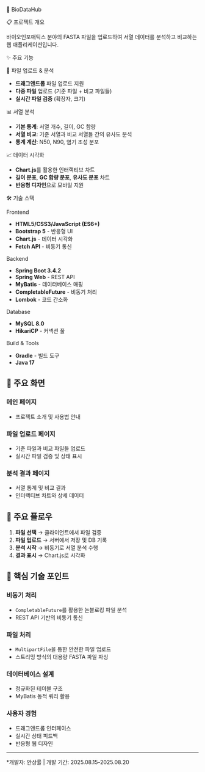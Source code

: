 🧬 BioDataHub

📋 프로젝트 개요

바이오인포매틱스 분야의 FASTA 파일을 업로드하여 서열 데이터를 분석하고 비교하는 웹 애플리케이션입니다.

✨ 주요 기능

🔄 파일 업로드 & 분석
- **드래그앤드롭** 파일 업로드 지원
- **다중 파일** 업로드 (기준 파일 + 비교 파일들)
- **실시간 파일 검증** (확장자, 크기)

📊 서열 분석
- **기본 통계**: 서열 개수, 길이, GC 함량
- **서열 비교**: 기준 서열과 비교 서열들 간의 유사도 분석
- **통계 계산**: N50, N90, 염기 조성 분포

 📈 데이터 시각화
- **Chart.js**를 활용한 인터랙티브 차트
- **길이 분포**, **GC 함량 분포**, **유사도 분포** 차트
- **반응형 디자인**으로 모바일 지원

🛠️ 기술 스택

Frontend
- **HTML5/CSS3/JavaScript (ES6+)**
- **Bootstrap 5** - 반응형 UI
- **Chart.js** - 데이터 시각화
- **Fetch API** - 비동기 통신

Backend
- **Spring Boot 3.4.2**
- **Spring Web** - REST API
- **MyBatis** - 데이터베이스 매핑
- **CompletableFuture** - 비동기 처리
- **Lombok** - 코드 간소화

Database
- **MySQL 8.0**
- **HikariCP** - 커넥션 풀

Build & Tools
- **Gradle** - 빌드 도구
- **Java 17**


## 📸 주요 화면

### 메인 페이지
- 프로젝트 소개 및 사용법 안내

### 파일 업로드 페이지
- 기준 파일과 비교 파일들 업로드
- 실시간 파일 검증 및 상태 표시

### 분석 결과 페이지
- 서열 통계 및 비교 결과
- 인터랙티브 차트와 상세 데이터

## 🔄 주요 플로우

1. **파일 선택** → 클라이언트에서 파일 검증
2. **파일 업로드** → 서버에서 저장 및 DB 기록
3. **분석 시작** → 비동기로 서열 분석 수행
4. **결과 표시** → Chart.js로 시각화

## 🎯 핵심 기술 포인트

### 비동기 처리
- `CompletableFuture`를 활용한 논블로킹 파일 분석
- REST API 기반의 비동기 통신

### 파일 처리
- `MultipartFile`을 통한 안전한 파일 업로드
- 스트리밍 방식의 대용량 FASTA 파일 파싱

### 데이터베이스 설계
- 정규화된 테이블 구조
- MyBatis 동적 쿼리 활용

### 사용자 경험
- 드래그앤드롭 인터페이스
- 실시간 상태 피드백
- 반응형 웹 디자인


---
*개발자: 안상률 | 개발 기간: 2025.08.15-2025.08.20